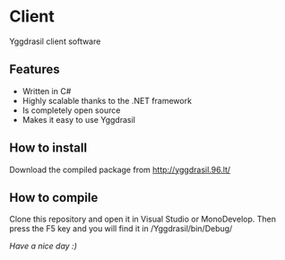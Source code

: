 # Client

Yggdrasil client software

## Features

* Written in C#
* Highly scalable thanks to the .NET framework
* Is completely open source
* Makes it easy to use Yggdrasil

## How to install

Download the compiled package from http://yggdrasil.96.lt/

## How to compile

Clone this repository and open it in Visual Studio or MonoDevelop. Then press the F5 key and you will find it in <Repo>/Yggdrasil/bin/Debug/

*Have a nice day :)*

